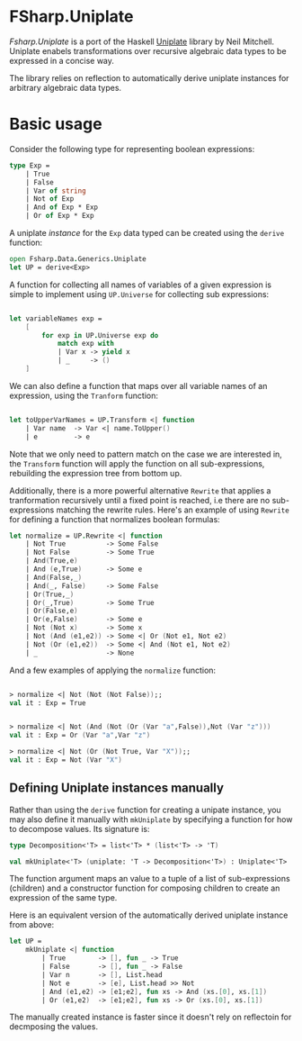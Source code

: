 FSharp.Uniplate
===============

*Fsharp.Uniplate* is a port of the Haskell [Uniplate] library by Neil Mitchell. Uniplate enabels transformations over recursive algebraic data types to be expressed in a concise way.

The library relies on reflection to automatically derive uniplate instances for arbitrary algebraic data types.

Basic usage
=================
Consider the following type for representing boolean expressions:

```fsharp
type Exp =
    | True
    | False
    | Var of string
    | Not of Exp
    | And of Exp * Exp
    | Or of Exp * Exp
```

A uniplate *instance* for the `Exp` data typed can be created using the `derive` function:

```fsharp
open Fsharp.Data.Generics.Uniplate
let UP = derive<Exp>
```
A function for collecting all names of variables of a given expression is simple to implement using `UP.Universe` for collecting sub expressions:

```fsharp

let variableNames exp =
    [ 
        for exp in UP.Universe exp do
            match exp with
            | Var x -> yield x
            | _     -> ()
    ]
```

We can also define a function that maps over all variable names of an expression, using the `Tranform` function:

```fsharp

let toUpperVarNames = UP.Transform <| function
    | Var name  -> Var <| name.ToUpper()
    | e         -> e

```
Note that we only need to pattern match on the case we are interested in, the `Transform` function will apply the function on all sub-expressions, rebuilding the expression tree from bottom up.

Additionally, there is a more powerful alternative `Rewrite`  that applies a tranformation recursively until a fixed point is reached, i.e there are no sub-expressions matching the rewrite rules. Here's an example of using `Rewrite` for defining a function that normalizes boolean formulas:

```fsharp
let normalize = UP.Rewrite <| function
    | Not True          -> Some False
    | Not False         -> Some True
    | And(True,e)
    | And (e,True)      -> Some e
    | And(False,_)
    | And(_, False)     -> Some False
    | Or(True,_)
    | Or(_,True)        -> Some True
    | Or(False,e)
    | Or(e,False)       -> Some e
    | Not (Not x)       -> Some x
    | Not (And (e1,e2)) -> Some <| Or (Not e1, Not e2)
    | Not (Or (e1,e2))  -> Some <| And (Not e1, Not e2)
    | _                 -> None 

```

And a few examples of applying the `normalize` function:

```fsharp

> normalize <| Not (Not (Not False));;
val it : Exp = True


> normalize <| Not (And (Not (Or (Var "a",False)),Not (Var "z")))
val it : Exp = Or (Var "a",Var "z")

> normalize <| Not (Or (Not True, Var "X"));;
val it : Exp = Not (Var "X")

```

Defining Uniplate instances manually
---------------------------------------
Rather than using the `derive` function for creating a unipate instance, you may also define it manually with `mkUniplate` by specifying a function for how to decompose values. Its signature is:

```fsharp
type Decomposition<'T> = list<'T> * (list<'T> -> 'T)

val mkUniplate<'T> (uniplate: 'T -> Decomposition<'T>) : Uniplate<'T>
```

The function argument maps an value to a tuple of a list of sub-expressions (children) and a constructor function
for composing children to create an expression of the same type.

Here is an equivalent version of the automatically derived uniplate instance from above:

```fsharp
let UP =
    mkUniplate <| function
        | True        -> [], fun _ -> True
        | False       -> [], fun _ -> False
        | Var n       -> [], List.head
        | Not e       -> [e], List.head >> Not
        | And (e1,e2) -> [e1;e2], fun xs -> And (xs.[0], xs.[1])
        | Or (e1,e2)  -> [e1;e2], fun xs -> Or (xs.[0], xs.[1])

```

The manually created instance is faster since it doesn't rely on reflectoin for decmposing the values.



[Uniplate]:https://hackage.haskell.org/package/uniplate

